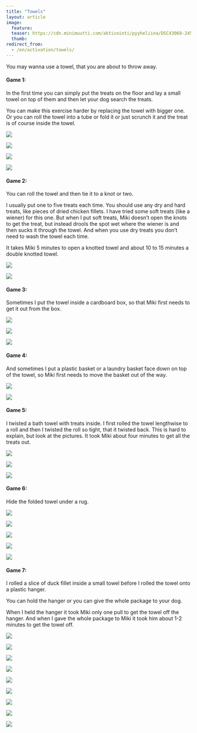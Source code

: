 ```yaml
---
title: "Towels"
layout: article
image:
  feature:
  teaser: https://cdn.minimuutti.com/aktivointi/pyyheliina/DSC43068-245px.jpg
  thumb:
redirect_from:
  - /en/activation/towels/
---
```


You may wanna use a towel, that you are about to throw away.

#### Game 1:

In the first time you can simply put the treats on the floor and lay a small towel on top of them and then let your dog search the treats.

You can make this exercise harder by replacing the towel with bigger one. Or you can roll the towel into a tube or fold it or just scrunch it and the treat is of course inside the towel.

![](https://cdn.minimuutti.com/aktivointi/pyyheliina/DSC32624-800px.jpg)

![](https://cdn.minimuutti.com/aktivointi/pyyheliina/DSC32664-800px.jpg)

![](https://cdn.minimuutti.com/aktivointi/pyyheliina/DSC32727-800px.jpg)

![](https://cdn.minimuutti.com/aktivointi/pyyheliina/DSC43068-800px.jpg)

#### Game 2:

You can roll the towel and then tie it to a knot or two.

I usually put one to five treats each time. You should use any dry and hard treats, like pieces of dried chicken fillets. I have tried some soft treats (like a wiener) for this one. But when I put soft treats, Miki doesn’t open the knots to get the treat, but instead drools the spot wet where the wiener is and then sucks it through the towel. And when you use dry treats you don’t need to wash the towel each time.

It takes Miki 5 minutes to open a knotted towel and about 10 to 15 minutes a double knotted towel.

![](https://cdn.minimuutti.com/aktivointi/pyyheliina/DSC293991_-800px.jpg)

![](https://cdn.minimuutti.com/aktivointi/pyyheliina/DSC29414_2-800px.jpg)

#### Game 3:

Sometimes I put the towel inside a cardboard box, so that Miki first needs to get it out from the box.

![](https://cdn.minimuutti.com/aktivointi/pyyheliina/DSC42941-800px.jpg)

![](https://cdn.minimuutti.com/aktivointi/pyyheliina/DSC42947-800px.jpg)

![](https://cdn.minimuutti.com/aktivointi/pyyheliina/DSC42973-800px.jpg)

#### Game 4:

And sometimes I put a plastic basket or a laundry basket face down on top of the towel, so Miki first needs to move the basket out of the way.

![](https://cdn.minimuutti.com/aktivointi/pyyhelaatikko/DSC43952-800px.jpg)

![](https://cdn.minimuutti.com/aktivointi/pyyhelaatikko/DSC43961-800px.jpg)

#### Game 5:

I twisted a bath towel with treats inside. I first rolled the towel lengthwise to a roll and then I twisted the roll so tight, that it twisted back. This is hard to explain, but look at the pictures. It took Miki about four minutes to get all the treats out.

![](https://cdn.minimuutti.com/aktivointi/pyyheliina/DSC52029-800px.jpg)

![](https://cdn.minimuutti.com/aktivointi/pyyheliina/DSC52033-800px.jpg)

![](https://cdn.minimuutti.com/aktivointi/pyyheliina/DSC52036-800px.jpg)

#### Game 6:

Hide the folded towel under a rug.

![](https://cdn.minimuutti.com/aktivointi/pyyheliina/DS30527-800px.jpg)

![](https://cdn.minimuutti.com/aktivointi/pyyheliina/DS30531-800px.jpg)

![](https://cdn.minimuutti.com/aktivointi/pyyheliina/DS30539-800px.jpg)

![](https://cdn.minimuutti.com/aktivointi/pyyheliina/DS30547-800px.jpg)

![](https://cdn.minimuutti.com/aktivointi/pyyheliina/DS30509-800px.jpg)

#### Game 7:

I rolled a slice of duck fillet inside a small towel before I rolled the towel onto a plastic hanger.

You can hold the hanger or you can give the whole package to your dog.

When I held the hanger it took Miki only one pull to get the towel off the hanger. And when I gave the whole package to Miki it took him about 1-2 minutes to get the towel off.

![](https://cdn.minimuutti.com/aktivointi/minitehtavia/DS15602-800px.jpg)

![](https://cdn.minimuutti.com/aktivointi/minitehtavia/DS15614-800px.jpg)

![](https://cdn.minimuutti.com/aktivointi/minitehtavia/DS15647-800px.jpg)

![](https://cdn.minimuutti.com/aktivointi/minitehtavia/DS15669-800px.jpg)

![](https://cdn.minimuutti.com/aktivointi/minitehtavia/DS15681-800px.jpg)

![](https://cdn.minimuutti.com/aktivointi/minitehtavia/DS15687-800px.jpg)

![](https://cdn.minimuutti.com/aktivointi/minitehtavia/DS15714-800px.jpg)

![](https://cdn.minimuutti.com/aktivointi/minitehtavia/DS15629-800px.jpg)

![](https://cdn.minimuutti.com/aktivointi/minitehtavia/DS15639-800px.jpg)
